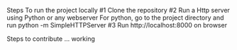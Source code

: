 Steps To run the project locally
#1 Clone the repository
#2 Run a Http server using Python or any webserver
	For python, go to the project directory and run python -m SimpleHTTPServer
#3 Run http://localhost:8000 on browser


Steps to contribute
... working